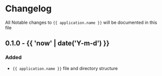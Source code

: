 # Changelog

All Notable changes to `{{ application.name }}` will be documented in this file

## 0.1.0 - {{ 'now' | date('Y-m-d') }}

### Added
- `{{ application.name }}` file and directory structure